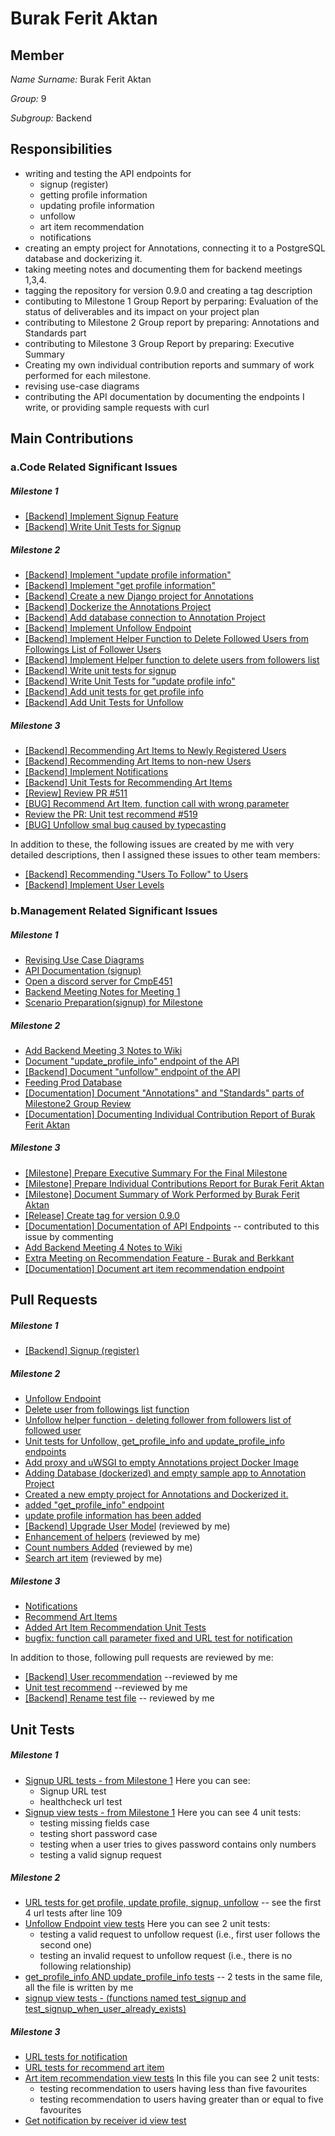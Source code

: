 # Burak Ferit Aktan

## Member

*Name Surname:* Burak Ferit Aktan

*Group:* 9

*Subgroup:* Backend


## Responsibilities

* writing and testing the API endpoints for
   - signup (register)
   - getting profile information
   - updating profile information
   - unfollow
   - art item recommendation
   - notifications
* creating an empty project for Annotations, connecting it to a PostgreSQL database and dockerizing it.
* taking meeting notes and documenting them for backend meetings 1,3,4.
* tagging the repository for version 0.9.0 and creating a tag description
* contibuting to Milestone 1 Group Report by perparing: Evaluation of the status of deliverables and its impact on your project plan
* contributing to Milestone 2 Group report by preparing: Annotations and Standards part
* contributing to Milestone 3 Group Report by preparing: Executive Summary
* Creating my own individual contribution reports and summary of work performed for each milestone.
* revising use-case diagrams
* contributing the API documentation by documenting the endpoints I write, or providing sample requests with curl

## Main Contributions

### a.Code Related Significant Issues

##### Milestone 1

* [[Backend] Implement Signup Feature](https://github.com/bounswe/bounswe2022group9/issues/251)
* [[Backend] Write Unit Tests for Signup](https://github.com/bounswe/bounswe2022group9/issues/277)

##### Milestone 2

* [[Backend] Implement "update profile information"](https://github.com/bounswe/bounswe2022group9/issues/333)
* [[Backend] Implement "get profile information"](https://github.com/bounswe/bounswe2022group9/issues/339)
* [[Backend] Create a new Django project for Annotations](https://github.com/bounswe/bounswe2022group9/issues/370)
* [[Backend] Dockerize the Annotations Project](https://github.com/bounswe/bounswe2022group9/issues/371)
* [[Backend] Add database connection to Annotation Project](https://github.com/bounswe/bounswe2022group9/issues/373)
* [[Backend] Implement Unfollow Endpoint](https://github.com/bounswe/bounswe2022group9/issues/417)
* [[Backend] Implement Helper Function to Delete Followed Users from Followings List of Follower Users](https://github.com/bounswe/bounswe2022group9/issues/387)
* [[Backend] Implement Helper function to delete users from followers list](https://github.com/bounswe/bounswe2022group9/issues/379)
* [[Backend] Write unit tests for signup](https://github.com/bounswe/bounswe2022group9/issues/471)
* [[Backend] Write Unit Tests for "update profile info"](https://github.com/bounswe/bounswe2022group9/issues/470)
* [[Backend] Add unit tests for get profile info](https://github.com/bounswe/bounswe2022group9/issues/469)
* [[Backend] Add Unit Tests for Unfollow](https://github.com/bounswe/bounswe2022group9/issues/460)

##### Milestone 3

* [[Backend] Recommending Art Items to Newly Registered Users](https://github.com/bounswe/bounswe2022group9/issues/484)
* [[Backend] Recommending Art Items to non-new Users](https://github.com/bounswe/bounswe2022group9/issues/485)
* [[Backend] Implement Notifications](https://github.com/bounswe/bounswe2022group9/issues/493)
* [[Backend] Unit Tests for Recommending Art Items](https://github.com/bounswe/bounswe2022group9/issues/502)
* [[Review] Review PR #511](https://github.com/bounswe/bounswe2022group9/issues/513)
* [[BUG] Recommend Art Item, function call with wrong parameter](https://github.com/bounswe/bounswe2022group9/issues/526)
* [Review the PR: Unit test recommend #519](https://github.com/bounswe/bounswe2022group9/issues/541)
* [[BUG] Unfollow smal bug caused by typecasting](https://github.com/bounswe/bounswe2022group9/issues/542)

In addition to these, the following issues are created by me with very detailed descriptions, then I assigned these issues to other team members:
* [[Backend] Recommending "Users To Follow" to Users](https://github.com/bounswe/bounswe2022group9/issues/492)
* [[Backend] Implement User Levels](https://github.com/bounswe/bounswe2022group9/issues/494)

### b.Management Related Significant Issues

##### Milestone 1

* [Revising Use Case Diagrams](https://github.com/bounswe/bounswe2022group9/issues/236)
* [API Documentation (signup)](https://github.com/bounswe/bounswe2022group9/issues/279)
* [Open a discord server for CmpE451](https://github.com/bounswe/bounswe2022group9/issues/233)
* [Backend Meeting Notes for Meeting 1](https://github.com/bounswe/bounswe2022group9/issues/282)
* [Scenario Preparation(signup) for Milestone](https://github.com/bounswe/bounswe2022group9/issues/290)

##### Milestone 2

* [Add Backend Meeting 3 Notes to Wiki](https://github.com/bounswe/bounswe2022group9/issues/419)
* [Document "update_profile_info" endpoint of the API](https://github.com/bounswe/bounswe2022group9/issues/343)
* [[Backend] Document "unfollow" endpoint of the API](https://github.com/bounswe/bounswe2022group9/issues/437)
* [Feeding Prod Database](https://github.com/bounswe/bounswe2022group9/issues/432)
* [[Documentation] Document "Annotations" and "Standards" parts of Milestone2 Group Review](https://github.com/bounswe/bounswe2022group9/issues/457)
* [[Documentation] Documenting Individual Contribution Report of Burak Ferit Aktan](https://github.com/bounswe/bounswe2022group9/issues/446)

##### Milestone 3

* [[Milestone] Prepare Executive Summary For the Final Milestone](https://github.com/bounswe/bounswe2022group9/issues/546)
* [[Milestone] Prepare Individual Contributions Report for Burak Ferit Aktan](https://github.com/bounswe/bounswe2022group9/issues/550)
* [[Milestone] Document Summary of Work Performed by Burak Ferit Aktan](https://github.com/bounswe/bounswe2022group9/issues/551)
* [[Release] Create tag for version 0.9.0](https://github.com/bounswe/bounswe2022group9/issues/544)
* [[Documentation] Documentation of API Endpoints](https://github.com/bounswe/bounswe2022group9/issues/515) -- contributed to this issue by commenting
* [Add Backend Meeting 4 Notes to Wiki](https://github.com/bounswe/bounswe2022group9/issues/521)
* [Extra Meeting on Recommendation Feature - Burak and Berkkant](https://github.com/bounswe/bounswe2022group9/issues/518)
* [[Documentation] Document art item recommendation endpoint](https://github.com/bounswe/bounswe2022group9/issues/514)

## Pull Requests

##### Milestone 1

 * [[Backend] Signup (register)](https://github.com/bounswe/bounswe2022group9/pull/259)

##### Milestone 2

* [Unfollow Endpoint](https://github.com/bounswe/bounswe2022group9/pull/418)
* [Delete user from followings list function](https://github.com/bounswe/bounswe2022group9/pull/386)
* [Unfollow helper function - deleting follower from followers list of followed user](https://github.com/bounswe/bounswe2022group9/pull/378)
* [Unit tests for Unfollow, get_profile_info and update_profile_info endpoints](https://github.com/bounswe/bounswe2022group9/pull/429)
* [Add proxy and uWSGI to empty Annotations project Docker Image](https://github.com/bounswe/bounswe2022group9/pull/391)
* [Adding Database (dockerized) and empty sample app to Annotation Project](https://github.com/bounswe/bounswe2022group9/pull/374)
* [Created a new empty project for Annotations and Dockerized it.](https://github.com/bounswe/bounswe2022group9/pull/372)
* [added "get_profile_info" endpoint](https://github.com/bounswe/bounswe2022group9/pull/344)
* [update profile information has been added](https://github.com/bounswe/bounswe2022group9/pull/340)
* [[Backend] Upgrade User Model](https://github.com/bounswe/bounswe2022group9/pull/325) (reviewed by me)
* [Enhancement of helpers](https://github.com/bounswe/bounswe2022group9/pull/389) (reviewed by me)
* [Count numbers Added](https://github.com/bounswe/bounswe2022group9/pull/390) (reviewed by me)
* [Search art item](https://github.com/bounswe/bounswe2022group9/pull/385) (reviewed by me)

##### Milestone 3
* [Notifications](https://github.com/bounswe/bounswe2022group9/pull/512)
* [Recommend Art Items](https://github.com/bounswe/bounswe2022group9/pull/501)
* [Added Art Item Recommendation Unit Tests](https://github.com/bounswe/bounswe2022group9/pull/504)
* [bugfix: function call parameter fixed and URL test for notification](https://github.com/bounswe/bounswe2022group9/pull/525)

In addition to those, following pull requests are reviewed by me:
* [[Backend] User recommendation](https://github.com/bounswe/bounswe2022group9/pull/511) --reviewed by me
* [Unit test recommend](https://github.com/bounswe/bounswe2022group9/pull/519) --reviewed by me
* [[Backend] Rename test file](https://github.com/bounswe/bounswe2022group9/pull/522) -- reviewed by me


## Unit Tests

##### Milestone 1

* [Signup URL tests - from Milestone 1](https://github.com/bounswe/bounswe2022group9/pull/259/files#diff-68173366f62065f95ceb878e9409992e000417c01bdcee9a64668e2274a447b4)
Here you can see:
   - Signup URL test
   - healthcheck url test
* [Signup view tests - from Milestone 1](https://github.com/bounswe/bounswe2022group9/pull/259/files#diff-a2a7c75a4cdfff1fd967695ab069dd412d909227af55dcb1740f69c852c43721)
Here you can see 4 unit tests:
   - testing missing fields case
   - testing short password case
   - testing when a user tries to gives password contains only numbers
   - testing a valid signup request
##### Milestone 2

* [URL tests for get profile, update profile, signup, unfollow](https://github.com/bounswe/bounswe2022group9/blob/master/art-community-platform/backend/app/api/tests/test_urls.py#L110) -- see the first 4 url tests after line 109
* [Unfollow Endpoint view tests](https://github.com/bounswe/bounswe2022group9/blob/master/art-community-platform/backend/app/api/tests/test_unfollow.py)
Here you can see 2 unit tests:
    - testing a valid request to unfollow request (i.e., first user follows the second one)
    - testing an invalid request to unfollow request (i.e., there is no following relationship)
* [get_profile_info AND update_profile_info tests](https://github.com/bounswe/bounswe2022group9/blob/master/art-community-platform/backend/app/api/tests/test_profile.py) -- 2 tests in the same file, all the file is written by me
* [signup view tests - (functions named test_signup and test_signup_when_user_already_exists)](https://github.com/bounswe/bounswe2022group9/blob/master/art-community-platform/backend/app/api/tests/test_auth.py#L40)

##### Milestone 3

* [URL tests for notification](https://github.com/bounswe/bounswe2022group9/blob/master/art-community-platform/backend/app/api/tests/test_urls.py#L142)
* [URL tests for recommend art item](https://github.com/bounswe/bounswe2022group9/blob/master/art-community-platform/backend/app/api/tests/test_urls.py#L126)
* [Art item recommendation view tests](https://github.com/bounswe/bounswe2022group9/blob/master/art-community-platform/backend/app/api/tests/test_recommend.py)
In this file you can see 2 unit tests:
   - testing recommendation to users having less than five favourites
   - testing recommendation to users having greater than or equal to five favourites
* [Get notification by receiver id view test](https://github.com/bounswe/bounswe2022group9/pull/512/commits/97602088c1c3f5390e9972415853a0a1810220dd)
